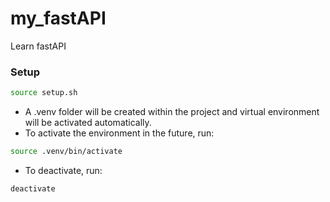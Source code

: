 # my_fastAPI
Learn fastAPI

### Setup
```bash
source setup.sh
```
- A .venv folder will be created within the project and virtual environment will be activated automatically.
- To activate the environment in the future, run:
```bash
source .venv/bin/activate
```
- To deactivate, run:
```bash
deactivate
```